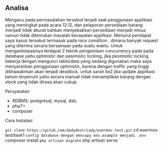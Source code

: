 ## Analisa 
Mengacu pada permasalahan tersebut terjadi saat penggunaan applikasi yang meningkat pada acara 12.12, dan pelaporan persediaan barang menjadi tidak akurat bahkan menyebabkan persediaan menjadi minus namun tidak ditemukan masalah kecepatan applikasi. Menurut pendapat saya kasus tersebut termasuk pada <i> race condition </i>, dimana banyak request yang diterima secara bersamaan pada suatu waktu. Untuk mengantisipasinya terdapat 2 teknik pengelolaan concurrency pada pada database yaitu optimistic dan pesimistic locking, jika pesimistic locking bekerja dengan mengunci table/data yang sedang digunakan maka saya menyarankan penggunaan optimistic, karena dengan traffic yang tinggi dikhawatirkan akan terjadi deadlock. 
untuk saran ke2 jika update applikasi belum terpenuhi yaitu secara manual tidak menampilkan barang dengan stock yang tidak dirasa akan cukup.


Persyaratan
- RDBMS: postgresql, mysql, dsb,
- php7+
- composer


Cara Instalasi

` git clone https://gitub.com/dodydestriady/evermos-test.git
` cd evermos-test/task1
` config database dengan mencopy env.example menjadi .env
` composer install
` php artisan migrate
` php artisan serve
`
